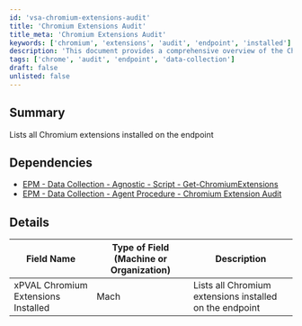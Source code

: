 ```yaml
---
id: 'vsa-chromium-extensions-audit'
title: 'Chromium Extensions Audit'
title_meta: 'Chromium Extensions Audit'
keywords: ['chromium', 'extensions', 'audit', 'endpoint', 'installed']
description: 'This document provides a comprehensive overview of the Chromium extensions installed on the endpoint. It includes dependencies for data collection and an audit procedure to ensure all extensions are accounted for.'
tags: ['chrome', 'audit', 'endpoint', 'data-collection']
draft: false
unlisted: false
---
```

## Summary

Lists all Chromium extensions installed on the endpoint

## Dependencies

- [EPM - Data Collection - Agnostic - Script - Get-ChromiumExtensions](https://proval.itglue.com/DOC-5078775-11791153)
- [EPM - Data Collection - Agent Procedure - Chromium Extension Audit](https://proval.itglue.com/DOC-5078775-11925167)

## Details

| Field Name                           | Type of Field (Machine or Organization) | Description                                   |
|--------------------------------------|-----------------------------------------|-----------------------------------------------|
| xPVAL Chromium Extensions Installed   | Mach                                    | Lists all Chromium extensions installed on the endpoint |


